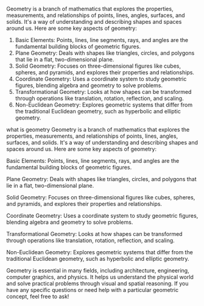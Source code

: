 Geometry is a branch of mathematics that explores the properties, measurements, and relationships of points, lines, angles, surfaces, and solids. It's a way of understanding and describing shapes and spaces around us. Here are some key aspects of geometry:
1. Basic Elements: Points, lines, line segments, rays, and angles are the fundamental building 
   blocks of geometric figures.
2. Plane Geometry: Deals with shapes like triangles, circles, and polygons that lie in a flat, 
   two-dimensional plane.
3. Solid Geometry: Focuses on three-dimensional figures like cubes, spheres, and pyramids, and 
   explores their properties and relationships.
4. Coordinate Geometry: Uses a coordinate system to study geometric figures, blending algebra 
   and geometry to solve problems.
5. Transformational Geometry: Looks at how shapes can be transformed through operations like 
   translation, rotation, reflection, and scaling.
6. Non-Euclidean Geometry: Explores geometric systems that differ from the traditional 
   Euclidean geometry, such as hyperbolic and elliptic geometry.

what is geometry
Geometry is a branch of mathematics that explores the properties, measurements, and relationships of points, lines, angles, surfaces, and solids. It's a way of understanding and describing shapes and spaces around us. Here are some key aspects of geometry:

Basic Elements: Points, lines, line segments, rays, and angles are the fundamental building blocks of geometric figures.

Plane Geometry: Deals with shapes like triangles, circles, and polygons that lie in a flat, two-dimensional plane.

Solid Geometry: Focuses on three-dimensional figures like cubes, spheres, and pyramids, and explores their properties and relationships.

Coordinate Geometry: Uses a coordinate system to study geometric figures, blending algebra and geometry to solve problems.

Transformational Geometry: Looks at how shapes can be transformed through operations like translation, rotation, reflection, and scaling.

Non-Euclidean Geometry: Explores geometric systems that differ from the traditional Euclidean geometry, such as hyperbolic and elliptic geometry.

Geometry is essential in many fields, including architecture, engineering, computer graphics, and physics. It helps us understand the physical world and solve practical problems through visual and spatial reasoning. If you have any specific questions or need help with a particular geometric concept, feel free to ask!
